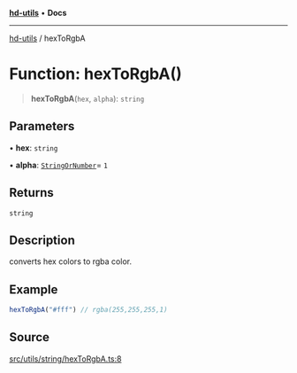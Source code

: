[**hd-utils**](../README.md) • **Docs**

***

[hd-utils](../globals.md) / hexToRgbA

# Function: hexToRgbA()

> **hexToRgbA**(`hex`, `alpha`): `string`

## Parameters

• **hex**: `string`

• **alpha**: [`StringOrNumber`](../type-aliases/StringOrNumber.md)= `1`

## Returns

`string`

## Description

converts hex colors to rgba color.

## Example

```ts
hexToRgbA("#fff") // rgba(255,255,255,1)
```

## Source

[src/utils/string/hexToRgbA.ts:8](https://github.com/AhmadHddad/h-utils/blob/8e9e542f98b1a43a336ce585dc8666b21b0e894d/src/utils/string/hexToRgbA.ts#L8)

